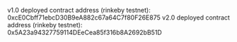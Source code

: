 v1.0 deployed contract address (rinkeby testnet): 0xcE0Cbff71ebcD30B9eA882c67a64C7f80F26E875
v2.0 deployed contract address (rinkeby testnet): 0x5A23a94327759114DEeCea85f316b8A2692bB51D
